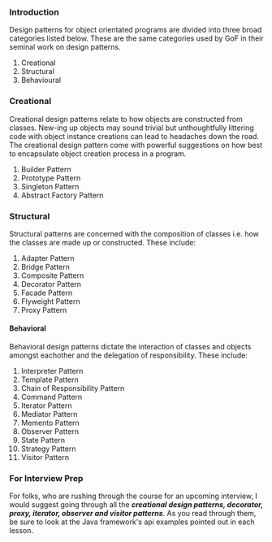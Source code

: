 ### Introduction
Design patterns for object orientated programs are divided into three broad categories listed below. 
These are the same categories used by GoF in their seminal work on design patterns.

1. Creational
2. Structural
3. Behavioural

### Creational
Creational design patterns relate to how objects are constructed from classes. New-ing up objects may sound 
trivial but unthoughtfully littering code with object instance creations can lead to headaches down the road.
The creational design pattern come with powerful suggestions on how best to encapsulate object creation process in a program.



1. Builder Pattern
2. Prototype Pattern
3. Singleton Pattern
4. Abstract Factory Pattern


### Structural
Structural patterns are concerned with the composition of classes i.e. how the classes are made up or constructed. 
These include:

1. Adapter Pattern
2. Bridge Pattern
3. Composite Pattern
4. Decorator Pattern
5. Facade Pattern
6. Flyweight Pattern
7. Proxy Pattern


#### Behavioral
Behavioral design patterns dictate the interaction of classes and objects amongst eachother and the delegation
of responsibility. These include:

1. Interpreter Pattern
2. Template Pattern
3. Chain of Responsibility Pattern
4. Command Pattern
5. Iterator Pattern
6. Mediator Pattern
7. Memento Pattern
8. Observer Pattern
9. State Pattern
10. Strategy Pattern
11. Visitor Pattern


### For Interview Prep
For folks, who are rushing through the course for an upcoming interview, I would suggest going through all 
the ***creational design patterns, decorator, proxy, iterator, observer and visitor patterns***. As you read
through them, be sure to look at the Java framework's api examples pointed out in each lesson.

